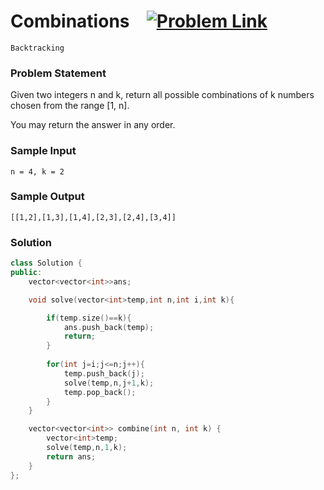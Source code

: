 
# Combinations &ensp;  [![Problem Link](https://img.shields.io/badge/-LeetCode-FFA116?style=for-the-badge&logo=LeetCode&logoColor=black)](https://leetcode.com/problems/combinations/description/)

```
Backtracking
``` 
### Problem Statement 
Given two integers n and k, return all possible combinations of k numbers chosen from the range [1, n].

You may return the answer in any order.

### Sample Input
```
n = 4, k = 2
```
### Sample Output
```
[[1,2],[1,3],[1,4],[2,3],[2,4],[3,4]]
```

### Solution
```cpp
class Solution {
public:
    vector<vector<int>>ans;

    void solve(vector<int>temp,int n,int i,int k){

        if(temp.size()==k){
            ans.push_back(temp);
            return;
        }
        
        for(int j=i;j<=n;j++){
            temp.push_back(j);
            solve(temp,n,j+1,k);
            temp.pop_back();
        }
    }

    vector<vector<int>> combine(int n, int k) {
        vector<int>temp;
        solve(temp,n,1,k); 
        return ans;
    }
};
```